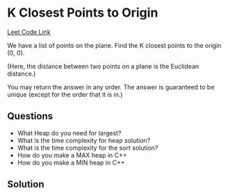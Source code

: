<h1>K Closest Points to Origin</h1>

<a href="https://leetcode.com/problems/k-closest-points-to-origin/">Leet Code Link</a>

We have a list of points on the plane.  Find the K closest points to the origin (0, 0).

(Here, the distance between two points on a plane is the Euclidean distance.)

You may return the answer in any order.  The answer is guaranteed to be unique (except for the order that it is in.)

<h2>Questions</h2>

<ul>
    <li>What Heap do you need for largest?</li>
    <li>What is the time complexity for heap solution?</li>
    <li>What is the time complexity for the sort solution?</li>
    <li>How do you make a MAX heap in C++</li>
    <li>How do you make a MIN heap in C++</li>
</ul>

<h2>Solution</h2>





